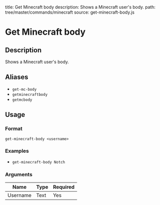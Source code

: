 title: Get Minecraft body
description: Shows a Minecraft user's body.
path: tree/master/commands/minecraft
source: get-minecraft-body.js

# Get Minecraft body

## Description

Shows a Minecraft user's body.

## Aliases

* `get-mc-body`
* `getminecraftbody`
* `getmcbody`

## Usage

### Format

`get-minecraft-body <username>`

### Examples

* `get-minecraft-body Notch`

### Arguments

| Name     | Type   | Required |
|----------|--------|----------|
| Username | Text | Yes      |
